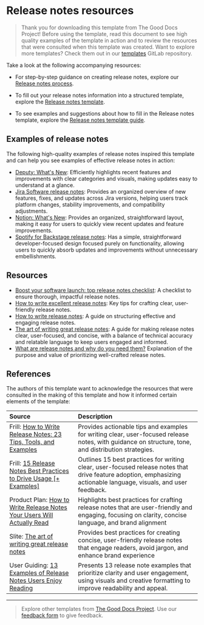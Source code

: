# Release notes resources

> Thank you for downloading this template from The Good Docs Project! Before using the template, read this document to see high quality examples of the template in action and to review the resources that were consulted when this template was created. Want to explore more templates? Check them out in our [templates](https://gitlab.com/tgdp/templates) GitLab repository.

Take a look at the following accompanying resources:

* For step-by-step guidance on creating release notes, explore our [Release notes process](process_release-notes.md).

* To fill out your release notes information into a structured template, explore the [Release notes template](template_release-notes.md).

* To see examples and suggestions about how to fill in the Release notes template, explore the [Release notes template guide](guide_release-notes.md).

## Examples of release notes

The following high-quality examples of release notes inspired this template and can help you see examples of effective release notes in action:

* [Deputy: What's New](https://whatsnew.deputy.com/): Efficiently highlights recent features and improvements with clear categories and visuals, making updates easy to understand at a glance.
* [Jira Software release notes](https://confluence.atlassian.com/jirasoftware/jira-software-release-notes-776821069.html): Provides an organized overview of new features, fixes, and updates across Jira versions, helping users track platform changes, stability improvements, and compatibility adjustments.
* [Notion: What's New](https://www.notion.so/releases): Provides an organized, straightforward layout, making it easy for users to quickly view recent updates and feature improvements.
* [Spotify for Backstage release notes](https://backstage.spotify.com/release-notes/): Has a simple, straightforward developer-focused design focused purely on functionality, allowing users to quickly absorb updates and improvements without unnecessary embellishments.

## Resources

* [Boost your software launch: top release notes checklist](https://www.manifest.ly/use-cases/software-development/release-notes-checklist): A checklist to ensure thorough, impactful release notes.
* [How to write excellent release notes](https://www.aha.io/roadmapping/guide/launch/how-to-write-excellent-release-notes): Key tips for crafting clear, user-friendly release notes.
* [How to write release notes](https://ffeathers.wordpress.com/2017/08/19/how-to-write-release-notes/): A guide on structuring effective and engaging release notes.
* [The art of writing great release notes](https://uxdesign.cc/the-art-of-writing-great-release-notes-6607e22efae1): A guide for making release notes clear, user-focused, and concise, with a balance of technical accuracy and relatable language to keep users engaged and informed.
* [What are release notes and why do you need them?](https://www.featurebase.app/blog/release-notes) Explanation of the purpose and value of prioritizing well-crafted release notes.

## References

The authors of this template want to acknowledge the resources that were consulted in the making of this template and how it informed certain elements of the template:

| Source | Description |
| :---- | :---- |
| Frill: [How to Write Release Notes: 23 Tips, Tools, and Examples](https://frill.co/blog/posts/how-to-write-release-notes) | Provides actionable tips and examples for writing clear, user-focused release notes, with guidance on structure, tone, and distribution strategies. |
| Frill: [15 Release Notes Best Practices to Drive Usage \[+ Examples\]](https://frill.co/blog/posts/release-notes-best-practices) | Outlines 15 best practices for writing clear, user-focused release notes that drive feature adoption, emphasizing actionable language, visuals, and user feedback. |
| Product Plan: [How to Write Release Notes Your Users Will Actually Read](https://www.productplan.com/learn/release-notes-best-practices/) | Highlights best practices for crafting release notes that are user-friendly and engaging, focusing on clarity, concise language, and brand alignment |
| Slite: [The art of writing great release notes](https://slite.com/learn/release-notes) | Provides best practices for creating concise, user-friendly release notes that engage readers, avoid jargon, and enhance brand experience |
| User Guiding: [13 Examples of Release Notes Users Enjoy Reading](https://userguiding.com/blog/release-note-examples) | Presents 13 release note examples that prioritize clarity and user engagement, using visuals and creative formatting to improve readability and appeal. |

---

> Explore other templates from [The Good Docs Project](https://gitlab.com/tgdp/templates). Use our [feedback form](https://thegooddocsproject.dev/feedback/?template=Release%20notes%20resources) to give feedback.
